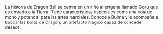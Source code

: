 La historia de Dragon Ball se centra en un niño alienígena llamado Goku que es enviado a la Tierra. Tiene características especiales como una cola de mono y potencial para las artes marciales. Conoce a Bulma y le acompaña a buscar las bolas de Dragón, un artefacto mágico capaz de conceder deseos.